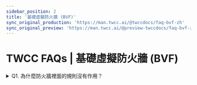 ```yaml
---
sidebar_position: 2
title: '基礎虛擬防火牆 (BVF)'
sync_original_production: 'https://man.twcc.ai/@twccdocs/faq-bvf-zh' 
sync_original_preview: 'https://man.twcc.ai/@preview-twccdocs/faq-bvf-zh'
---
```


# TWCC FAQs | 基礎虛擬防火牆 (BVF)

<details>

<summary> Q1. 為什麼防火牆裡面的規則沒有作用？</summary>

防火牆規則作用與否將受規則的排序影響。請至防火牆詳細資料頁，編輯規則順序，將您重要的防火牆規則順序移到第一位，防火牆才會優先讓該規則作用。

</details>